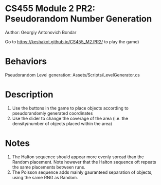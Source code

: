 # CS455 Module 2 PR2: Pseudorandom Number Generation  
Author: Georgiy Antonovich Bondar  

Go to https://keshakot.github.io/CS455_M2.PR2/ to play the game)

# Behaviors
Pseudorandom Level generation: Assets/Scripts/LevelGenerator.cs

# Description
1. Use the buttons in the game to place objects according to pseudorandomly generated coordinates   
2. Use the slider to change the coverage of the area (i.e. the density/number of objects placed within the area)   

# Notes
1. The Halton sequence should appear more evenly spread than the Random placement. Note however that the Halton sequence oft repeats the same placements between runs.   
2. The Poisson sequence adds mainly gauranteed separation of objects, using the same RNG as Random.   


